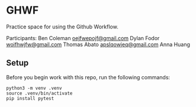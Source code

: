 
# GHWF

Practice space for using the Github Workflow.

Participants:
Ben Coleman oejfwepojf@gmail.com
Dylan Fodor woifhwjfw@gmail.com
Thomas Abato apslqowjeq@gmail.com
Anna Huang
## Setup

Before you begin work with this repo, run the following commands:

```
python3 -m venv .venv
source .venv/bin/activate
pip install pytest
```
